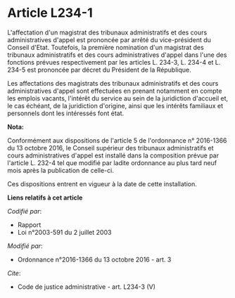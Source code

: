 # Article L234-1

L'affectation d'un magistrat des tribunaux administratifs et des cours administratives d'appel est prononcée par arrêté du
vice-président du Conseil d'Etat. Toutefois, la première nomination d'un magistrat des tribunaux administratifs et des cours
administratives d'appel dans l'une des fonctions prévues respectivement par les articles L. 234-3, L. 234-4 et L. 234-5 est
prononcée par décret du Président de la République. 

Les affectations des magistrats des tribunaux administratifs et des cours administratives d'appel sont effectuées en prenant
notamment en compte les emplois vacants, l'intérêt du service au sein de la juridiction d'accueil et, le cas échéant, de la
juridiction d'origine, ainsi que les intérêts familiaux et personnels dont les intéressés font état.

**Nota:**

Conformément aux dispositions de l'article 5 de l'ordonnance n° 2016-1366 du 13 octobre 2016, le Conseil supérieur des
tribunaux administratifs et cours administratives d'appel est installé dans la composition prévue par l'article L. 232-4 tel
que modifié par ladite ordonnance au plus tard neuf mois après la publication de celle-ci. 

Ces dispositions entrent en vigueur à la date de cette installation.

**Liens relatifs à cet article**

_Codifié par_:

  - Rapport
  - Loi n°2003-591 du 2 juillet 2003

_Modifié par_:

  - Ordonnance n°2016-1366 du 13 octobre 2016 - art. 3

_Cite_:

  - Code de justice administrative - art. L234-3 (V)
